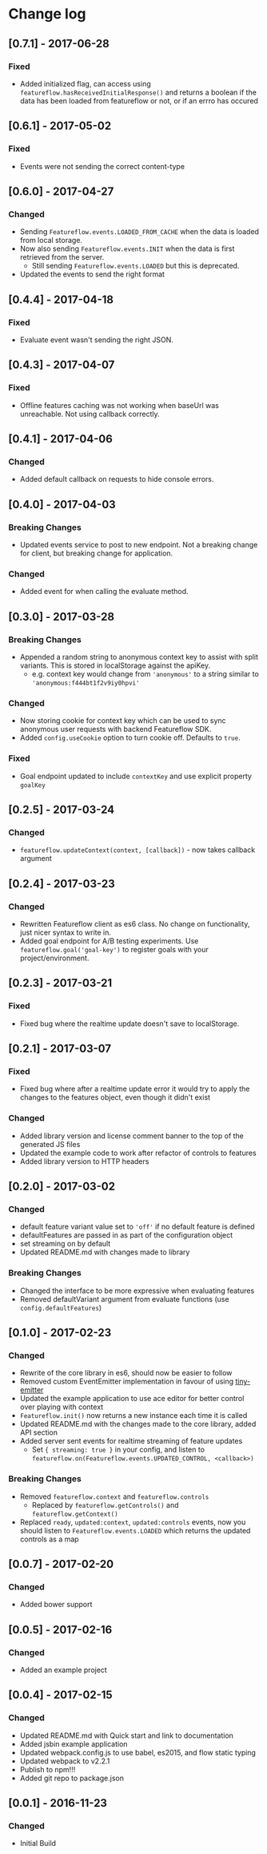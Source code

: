 # Change log
## [0.7.1] - 2017-06-28
### Fixed
- Added initialized flag, can access using `featureflow.hasReceivedInitialResponse()` and returns a boolean if the data has been loaded from featureflow or not, or if an errro has occured
## [0.6.1] - 2017-05-02
### Fixed
- Events were not sending the correct content-type
## [0.6.0] - 2017-04-27
### Changed
- Sending `Featureflow.events.LOADED_FROM_CACHE` when the data is loaded from local storage.
- Now also sending `Featureflow.events.INIT` when the data is first retrieved from the server.
  - Still sending `Featureflow.events.LOADED` but this is deprecated.
- Updated the events to send the right format
## [0.4.4] - 2017-04-18
### Fixed
- Evaluate event wasn't sending the right JSON.
## [0.4.3] - 2017-04-07
### Fixed
- Offline features caching was not working when baseUrl was unreachable. Not using callback correctly.
## [0.4.1] - 2017-04-06
### Changed
- Added default callback on requests to hide console errors.
## [0.4.0] - 2017-04-03
### Breaking Changes
- Updated events service to post to new endpoint. Not a breaking change for client, but breaking change for application.
### Changed
- Added event for when calling the evaluate method.
## [0.3.0] - 2017-03-28
### Breaking Changes
- Appended a random string to anonymous context key to assist with split variants. This is stored in localStorage against the apiKey.
  - e.g. context key would change from `'anonymous'` to a string similar to `'anonymous:f444bt1f2v9iy0hpvi'`
### Changed
- Now storing cookie for context key which can be used to sync anonymous user requests with backend Featureflow SDK.
- Added `config.useCookie` option to turn cookie off. Defaults to `true`.
### Fixed
- Goal endpoint updated to include `contextKey` and use explicit property `goalKey`
## [0.2.5] - 2017-03-24
### Changed
- `featureflow.updateContext(context, [callback])` - now takes callback argument
## [0.2.4] - 2017-03-23
### Changed
- Rewritten Featureflow client as es6 class. No change on functionality, just nicer syntax to write in.
- Added goal endpoint for A/B testing experiments. Use `featureflow.goal('goal-key')` to register goals with your project/environment.
## [0.2.3] - 2017-03-21
### Fixed
- Fixed bug where the realtime update doesn't save to localStorage.
## [0.2.1] - 2017-03-07
### Fixed
- Fixed bug where after a realtime update error it would try to 
apply the changes to the features object, even though it didn't exist
### Changed
- Added library version and license comment banner to the top of the generated JS files
- Updated the example code to work after refactor of controls to features
- Added library version to HTTP headers
## [0.2.0] - 2017-03-02
### Changed
- default feature variant value set to `'off'` if no default feature is defined
- defaultFeatures are passed in as part of the configuration object
- set streaming on by default
- Updated README.md with changes made to library
### Breaking Changes
- Changed the interface to be more expressive when evaluating features
- Removed defaultVariant argument from evaluate functions (use `config.defaultFeatures`)

## [0.1.0] - 2017-02-23
### Changed
- Rewrite of the core library in es6, should now be easier to follow
- Removed custom EventEmitter implementation in favour of using [tiny-emitter](https://github.com/scottcorgan/tiny-emitter)
- Updated the example application to use ace editor for better control over playing with context
- `Featureflow.init()` now returns a new instance each time it is called
- Updated README.md with the changes made to the core library, added API section
- Added server sent events for realtime streaming of feature updates
  - Set `{ streaming: true }` in your config, and listen to `featureflow.on(Featureflow.events.UPDATED_CONTROL, <callback>)`
### Breaking Changes
- Removed `featureflow.context` and `featureflow.controls`
  - Replaced by `featureflow.getControls()` and `featureflow.getContext()`
- Replaced `ready`, `updated:context`, `updated:controls` events,
 now you should listen to `Featureflow.events.LOADED` which returns the updated controls as a map 

## [0.0.7] - 2017-02-20
### Changed
- Added bower support

## [0.0.5] - 2017-02-16
### Changed
- Added an example project

## [0.0.4] - 2017-02-15
### Changed
- Updated README.md with Quick start and link to documentation
- Added jsbin example application
- Updated webpack.config.js to use babel, es2015, and flow static typing
- Updated webpack to v2.2.1
- Publish to npm!!!
- Added git repo to package.json

## [0.0.1] - 2016-11-23
### Changed
- Initial Build


